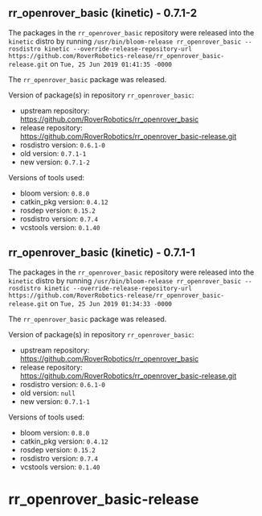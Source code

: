 ## rr_openrover_basic (kinetic) - 0.7.1-2

The packages in the `rr_openrover_basic` repository were released into the `kinetic` distro by running `/usr/bin/bloom-release rr_openrover_basic --rosdistro kinetic --override-release-repository-url https://github.com/RoverRobotics-release/rr_openrover_basic-release.git` on `Tue, 25 Jun 2019 01:41:35 -0000`

The `rr_openrover_basic` package was released.

Version of package(s) in repository `rr_openrover_basic`:

- upstream repository: https://github.com/RoverRobotics/rr_openrover_basic
- release repository: https://github.com/RoverRobotics/rr_openrover_basic-release.git
- rosdistro version: `0.6.1-0`
- old version: `0.7.1-1`
- new version: `0.7.1-2`

Versions of tools used:

- bloom version: `0.8.0`
- catkin_pkg version: `0.4.12`
- rosdep version: `0.15.2`
- rosdistro version: `0.7.4`
- vcstools version: `0.1.40`


## rr_openrover_basic (kinetic) - 0.7.1-1

The packages in the `rr_openrover_basic` repository were released into the `kinetic` distro by running `/usr/bin/bloom-release rr_openrover_basic --rosdistro kinetic --override-release-repository-url https://github.com/RoverRobotics-release/rr_openrover_basic-release.git` on `Tue, 25 Jun 2019 01:34:33 -0000`

The `rr_openrover_basic` package was released.

Version of package(s) in repository `rr_openrover_basic`:

- upstream repository: https://github.com/RoverRobotics/rr_openrover_basic
- release repository: https://github.com/RoverRobotics/rr_openrover_basic-release.git
- rosdistro version: `0.6.1-0`
- old version: `null`
- new version: `0.7.1-1`

Versions of tools used:

- bloom version: `0.8.0`
- catkin_pkg version: `0.4.12`
- rosdep version: `0.15.2`
- rosdistro version: `0.7.4`
- vcstools version: `0.1.40`


# rr_openrover_basic-release